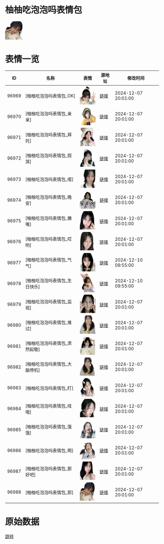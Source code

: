# 柚柚吃泡泡吗表情包

<img src="./cover.png" height="60" alt="cover" />

# 表情一览

|ID|名称|表情|源地址|修改时间|
|----|----|----|----|----|
|96969|[柚柚吃泡泡吗表情包_OK]|<img src="./pic/096969_%5B柚柚吃泡泡吗表情包_OK%5D.png" height="60" alt="OK"/>|[链接](https://i0.hdslb.com/bfs/garb/bded680ac3b40b7df9d06bca90b54b95b40172e6.png)|2024-12-07 20:01:00|
|96970|[柚柚吃泡泡吗表情包_亲亲]|<img src="./pic/096970_%5B柚柚吃泡泡吗表情包_亲亲%5D.png" height="60" alt="亲亲"/>|[链接](https://i0.hdslb.com/bfs/garb/7f88f6e77196bd84693c153d81291e7b166dafd9.png)|2024-12-07 20:01:00|
|96971|[柚柚吃泡泡吗表情包_拜托]|<img src="./pic/096971_%5B柚柚吃泡泡吗表情包_拜托%5D.png" height="60" alt="拜托"/>|[链接](https://i0.hdslb.com/bfs/garb/943b692cf47f83c9c12be83c81a6d32d6709b1c5.png)|2024-12-07 20:01:00|
|96972|[柚柚吃泡泡吗表情包_假哭]|<img src="./pic/096972_%5B柚柚吃泡泡吗表情包_假哭%5D.png" height="60" alt="假哭"/>|[链接](https://i0.hdslb.com/bfs/garb/36ed5d3e433cb30153735e5d14a37ef6dbec14fd.png)|2024-12-07 20:01:00|
|96973|[柚柚吃泡泡吗表情包_噫]|<img src="./pic/096973_%5B柚柚吃泡泡吗表情包_噫%5D.png" height="60" alt="噫"/>|[链接](https://i0.hdslb.com/bfs/garb/7409e777933e53c4765c3e6bc09787f65183f15e.png)|2024-12-07 20:01:00|
|96974|[柚柚吃泡泡吗表情包_晚安]|<img src="./pic/096974_%5B柚柚吃泡泡吗表情包_晚安%5D.png" height="60" alt="晚安"/>|[链接](https://i0.hdslb.com/bfs/garb/05ab21d5c65de4ccc9f66bf46161dc78540356af.png)|2024-12-07 20:01:00|
|96975|[柚柚吃泡泡吗表情包_撇嘴]|<img src="./pic/096975_%5B柚柚吃泡泡吗表情包_撇嘴%5D.png" height="60" alt="撇嘴"/>|[链接](https://i0.hdslb.com/bfs/garb/2211856a7d47679ab3a4865a0fa50b74fdef14c9.png)|2024-12-07 20:01:00|
|96976|[柚柚吃泡泡吗表情包_哎哟]|<img src="./pic/096976_%5B柚柚吃泡泡吗表情包_哎哟%5D.png" height="60" alt="哎哟"/>|[链接](https://i0.hdslb.com/bfs/garb/bf33f06abbb6c6d273b6fcfa984b069e3dfcc29f.png)|2024-12-07 20:01:00|
|96977|[柚柚吃泡泡吗表情包_气气]|<img src="./pic/096977_%5B柚柚吃泡泡吗表情包_气气%5D.png" height="60" alt="气气"/>|[链接](https://i0.hdslb.com/bfs/garb/9116c0a08136a6a97c226c3093fb9bea68170bb4.png)|2024-12-10 09:55:00|
|96978|[柚柚吃泡泡吗表情包_生日快乐]|<img src="./pic/096978_%5B柚柚吃泡泡吗表情包_生日快乐%5D.png" height="60" alt="生日快乐"/>|[链接](https://i0.hdslb.com/bfs/garb/199a49907b58967bc25c462fb4321701316fb0e3.png)|2024-12-10 09:55:00|
|96979|[柚柚吃泡泡吗表情包_监视]|<img src="./pic/096979_%5B柚柚吃泡泡吗表情包_监视%5D.png" height="60" alt="监视"/>|[链接](https://i0.hdslb.com/bfs/garb/dbc5316252470696ca49ea965319c0c109fcbe44.png)|2024-12-07 20:01:00|
|96980|[柚柚吃泡泡吗表情包_难过]|<img src="./pic/096980_%5B柚柚吃泡泡吗表情包_难过%5D.png" height="60" alt="难过"/>|[链接](https://i0.hdslb.com/bfs/garb/1403cf72b1e591f569bfe1789373d2e4f69fa483.png)|2024-12-07 20:01:00|
|96981|[柚柚吃泡泡吗表情包_肃然起敬]|<img src="./pic/096981_%5B柚柚吃泡泡吗表情包_肃然起敬%5D.png" height="60" alt="肃然起敬"/>|[链接](https://i0.hdslb.com/bfs/garb/d8fce6917e4f421e6e9f6a8f3f3a509358308a4c.png)|2024-12-07 20:01:00|
|96982|[柚柚吃泡泡吗表情包_大脑停机]|<img src="./pic/096982_%5B柚柚吃泡泡吗表情包_大脑停机%5D.png" height="60" alt="大脑停机"/>|[链接](https://i0.hdslb.com/bfs/garb/e8ab2b33fc674ad78d91332e446c6ab64ac1eb61.png)|2024-12-07 20:01:00|
|96983|[柚柚吃泡泡吗表情包_盯]|<img src="./pic/096983_%5B柚柚吃泡泡吗表情包_盯%5D.png" height="60" alt="盯"/>|[链接](https://i0.hdslb.com/bfs/garb/4cd661d83fe6c17c0f961d13f7abc146a154a90f.png)|2024-12-07 20:01:00|
|96984|[柚柚吃泡泡吗表情包_哇哦]|<img src="./pic/096984_%5B柚柚吃泡泡吗表情包_哇哦%5D.png" height="60" alt="哇哦"/>|[链接](https://i0.hdslb.com/bfs/garb/59cb885acbbf00880238cdf8f54f2a959f68f5d9.png)|2024-12-07 20:01:00|
|96985|[柚柚吃泡泡吗表情包_饿饿]|<img src="./pic/096985_%5B柚柚吃泡泡吗表情包_饿饿%5D.png" height="60" alt="饿饿"/>|[链接](https://i0.hdslb.com/bfs/garb/5cfaddafa883dd7a88c587040156fb2420c21b02.png)|2024-12-07 20:01:00|
|96986|[柚柚吃泡泡吗表情包_啊]|<img src="./pic/096986_%5B柚柚吃泡泡吗表情包_啊%5D.png" height="60" alt="啊"/>|[链接](https://i0.hdslb.com/bfs/garb/da741238acd3ad1b334273e1d0153c5ee2ca8c8f.png)|2024-12-07 20:01:00|
|96987|[柚柚吃泡泡吗表情包_那好吧]|<img src="./pic/096987_%5B柚柚吃泡泡吗表情包_那好吧%5D.png" height="60" alt="那好吧"/>|[链接](https://i0.hdslb.com/bfs/garb/7bbc3207fa265accd17e3164df06f897773534fe.png)|2024-12-07 20:01:00|
|96988|[柚柚吃泡泡吗表情包_耶]|<img src="./pic/096988_%5B柚柚吃泡泡吗表情包_耶%5D.png" height="60" alt="耶"/>|[链接](https://i0.hdslb.com/bfs/garb/ac4b2351db82b2d4232e40a737418aa463497685.png)|2024-12-07 20:01:00|

# 原始数据

[跳转](./raw.json)

